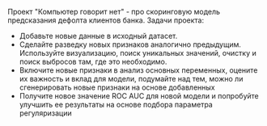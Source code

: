  Проект "Компьютер говорит нет" - про скоринговую модель предсказания дефолта клиентов банка. Задачи проекта:
 - Добавьте новые данные в исходный датасет.
 - Сделайте разведку новых признаков аналогично предыдущим. Используйте визуализацию, поиск уникальных значений, очистку и поиск выбросов там, где это необходимо.
 - Включите новые признаки в анализ основных переменных, оцените их важность и вклад для модели, подумайте над тем, можно ли сгенерировать новые признаки на основе добавленных
 - Получите новое значение ROC AUC для новой модели и попробуйте улучшить ее результаты на основе подбора параметра регуляризации


